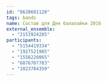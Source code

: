 ```yaml
---
id: "8620601120"
tags: bands
name: Состав для Дня балалайки 2016
external_ensemble:
  - "2153924285"
participants:
  - "5154419334"
  - "1927521985"
  - "1556220865"
  - "6876707783"
  - "1023784359"
---
```


